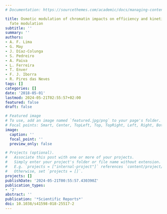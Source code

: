 ```yaml
---
# Documentation: https://sourcethemes.com/academic/docs/managing-content/

title: Osmotic modulation of chromatin impacts on efficiency and kinetics of cell
  fate modulation
subtitle: ''
summary: ''
authors:
- A. F. Lima
- G. May
- J. Díaz-Colunga
- S. Pedreiro
- A. Paiva
- L. Ferreira
- T. Enver
- F. J. Iborra
- R. Pires das Neves
tags: []
categories: []
date: '2018-05-01'
lastmod: 2024-05-21T02:55:57+02:00
featured: false
draft: false

# Featured image
# To use, add an image named `featured.jpg/png` to your page's folder.
# Focal points: Smart, Center, TopLeft, Top, TopRight, Left, Right, BottomLeft, Bottom, BottomRight.
image:
  caption: ''
  focal_point: ''
  preview_only: false

# Projects (optional).
#   Associate this post with one or more of your projects.
#   Simply enter your project's folder or file name without extension.
#   E.g. `projects = ["internal-project"]` references `content/project/deep-learning/index.md`.
#   Otherwise, set `projects = []`.
projects: []
publishDate: '2024-05-21T00:55:57.430390Z'
publication_types:
- '2'
abstract: ''
publication: '*Scientific Reports*'
doi: 10.1038/s41598-018-25517-2
---
```

